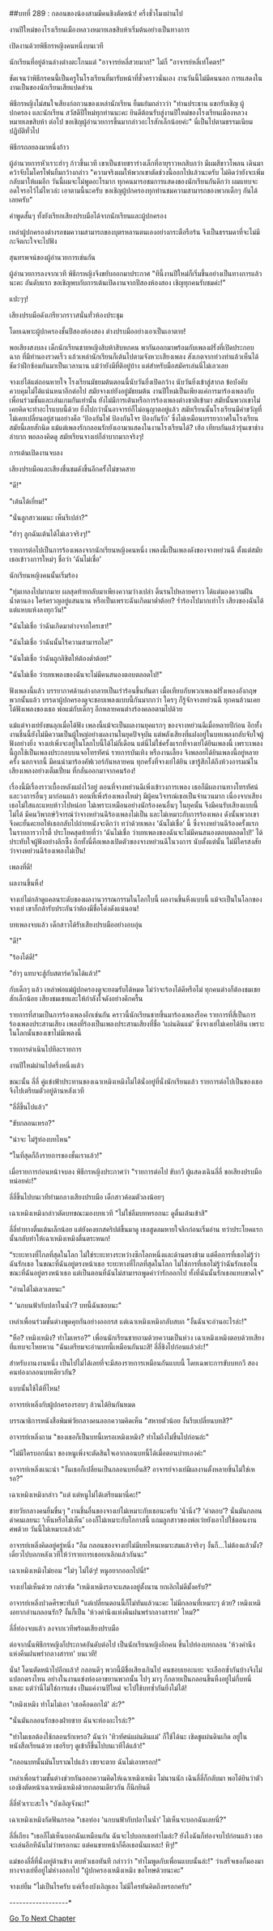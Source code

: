 ##บทที่ 289 : กลอนของน้องสามมีคนชิงตัดหน้า!
ครึ่งชั่วโมงผ่านไป

งานปีใหม่ของโรงเรียนเมืองหลวงหมายเลขสิบห้าเริ่มต้นอย่างเป็นทางการ

เปิดงานด้วยพิธีกรหญิงคนหนึ่งบนเวที

นักเรียนที่อยู่ด้านล่างต่างตะโกนแต่ "อาจารย์หลี่สวยมาก!" ไม่ก็ "อาจารย์หลี่เท่โคตร!"

ชัดเจนว่าพิธีกรคนนี้เป็นครูในโรงเรียนที่มารับหน้าที่ชั่วคราวนั่นเอง งานวันนี้ไม่มีคนนอก การแสดงในงานเป็นของนักเรียนเสียแปดส่วน

พิธีกรหญิงไม่สนใจเสียงก่อกวนของเหล่านักเรียน ยิ้มแย้มกล่าวว่า "ท่านประธาน แขกรับเชิญ ผู้ปกครอง และนักเรียน สวัสดีปีใหม่ทุกท่านนะคะ ยินดีต้อนรับสู่งานปีใหม่ของโรงเรียนเมืองหลวงหมายเลขสิบห้า ต่อไป ขอเชิญผู้อำนวยการขึ้นมากล่าวอะไรสักเล็กน้อยค่ะ" นี่เป็นไปตามธรรมเนียมปฏิบัติทั่วไป

พิธีกรถอยลงมาหนึ่งก้าว

ผู้อำนวยการหัวเราะฮ่าๆ ก้าวขึ้นเวที เขาเป็นชายชราร่างเล็กที่อายุราวหกสิบกว่า มีผมสีขาวโพลน เดินมาคว้าจับไมโครโฟนยิ้มกว้างกล่าว "ความจริงผมให้พวกเขาตัดช่วงนี้ออกไปแล้วนะครับ ไม่คิดว่ายังจะเพิ่มกลับมาให้ผมอีก วันนี้ผมจะไม่พูดอะไรมาก ทุกคนมารอชมการแสดงของนักเรียนกันดีกว่า ผมแทบจะอดใจรอไว้ไม่ไหวล่ะ เอาตามนี้นะครับ ขอเชิญผู้ปกครองทุกท่านชมความสามารถของพวกเด็กๆ กันได้เลยครับ"

คำพูดสั้นๆ ทั้งยังเรียกเสียงปรบมือได้จากนักเรียนและผู้ปกครอง

เหล่าผู้ปกครองต่างรอชมความสามารถของบุตรหลานตนเองอย่างกระตือรือร้น จึงเป็นธรรมดาที่จะไม่มีกะจิตกะใจจะไปฟัง

สุนทรพจน์ของผู้อำนวยการเช่นกัน

ผู้อำนวยการลงจากเวที พิธีกรหญิงจึงขยับออกมาประกาศ "ทีนี้งานปีใหม่ก็เริ่มขึ้นอย่างเป็นทางการแล้วนะคะ อันดับแรก ขอเชิญพบกับการเต้นเปิดงานจากปีสองห้องสอง เชิญทุกคนรับชมค่ะ!"

แปะๆๆ!

เสียงปรบมือดังเกรียวกราวสนั่นทั่วห้องประชุม

โดยเฉพาะผู้ปกครองชั้นปีสองห้องสอง ต่างปรบมืออย่างเอาเป็นเอาตาย!

พอเสียงสงบลง เด็กนักเรียนชายหญิงสิบห้าสิบหกคน พากันออกมาพร้อมกับเพลงฝรั่งที่เปิดประกอบฉาก ที่มีทำนองรวดเร็ว แล้วเหล่านักเรียนก็เต้นไปตามจังหวะเสียงเพลง สังเกตจากท่วงท่าแล้วเห็นได้ชัดว่าฝึกซ้อมกันมาเป็นเวลานาน แม้ว่ายังมีที่ติอยู่บ้าง แต่สำหรับมือสมัครเล่นนี่ไม่เลวเลย

จางเย่ได้แต่ถอนหายใจ โรงเรียนมัธยมต้นตอนนี้นับวันยิ่งเปิดกว้าง นับวันยิ่งเข้าสู่สากล ข้อบังคับควบคุมไม่ได้แน่นหนาอีกต่อไป สมัยจางเย่ยังอยู่มัธยมต้น งานปีใหม่เป็นเพียงแค่การมาร้องเพลงกับเพื่อนร่วมชั้นและเล่นเกมกันเท่านั้น ยังไม่มีการเต้นหรือการร้องเพลงต่างชาติเข้ามา สมัยนั้นพวกเขาไม่เคยคิดจะทำอะไรแบบนี้ด้วย ยิ่งไปกว่านั้นอาจารย์ก็ไม่อนุญาตอยู่แล้ว สมัยเรียนนั้นโรงเรียนมีคำขวัญที่ไม่เคยเปลี่ยนอยู่สามอย่างคือ ‘ป้องกันไฟ ป้องกันโจร ป้องกันรัก’ ซึ่งไม่เหมือนบรรยากาศในโรงเรียนสมัยนี้เลยสักนิด แม้แต่เพลงรักกลอนรักยังเอามาแสดงในงานโรงเรียนได้? เฮ้อ เทียบกันแล้วรุ่นเขาช่างลำบาก พอลองคิดดู สมัยเรียนจางเย่ก็ลำบากมากจริงๆ!

การเต้นเปิดงานจบลง

เสียงปรบมือและเสียงชื่นชมดังขึ้นอีกครั้งไม่ขาดสาย

"ดี!"

"เต้นได้เยี่ยม!"

"นั่นลูกสาวผมนะ เห็นรึเปล่า?"

"ฮ่าๆ ลูกฉันเต้นได้ไม่เลวจริงๆ!"

รายการต่อไปเป็นการร้องเพลงจากนักเรียนหญิงคนหนึ่ง เพลงนี้เป็นเพลงดังของจางหย่วนฉี ตั้งแต่สมัยเธอเข้าวงการใหม่ๆ ชื่อว่า ‘ฉันไม่เชื่อ’

นักเรียนหญิงคนนั้นเริ่มร้อง

"ทุ่มเทลงไปมากมาย ผลสุดท้ายกลับมาเพียงความว่างเปล่า ดิ้นรนไปหลายคราว ได้แต่มองความฝันน้ำตานอง ใคร่ครวญอยู่แสนนาน หรือเป็นเพราะฉันเกิดมาต่ำต้อย? ร่ำร้องไปมากเท่าไร เสียงของฉันได้แต่แหบแห้งลงทุกวัน!"

"ฉันไม่เชื่อ ว่าฉันเกิดมาต่างจากใครเขา!"

"ฉันไม่เชื่อ ว่าฉันนั้นไร้ความสามารถใด!"

"ฉันไม่เชื่อ ว่าฉันถูกลิขิตให้ต้องต่ำต้อย!"

"ฉันไม่เชื่อ ว่าบทเพลงของฉันจะไม่มีคนสนองตอบตลอดไป!"

ฟังเพลงนี้แล้ว บรรยากาศด้านล่างกลายเป็นเร่าร้อนขึ้นทันตา เมื่อเทียบกับพวกเพลงฝรั่งเพลงอังกฤษพวกนั้นแล้ว บรรดาผู้ปกครองดูจะชอบเพลงแบบนี้กันมากกว่า ใครๆ ก็รู้จักจางหย่วนฉี ทุกคนล้วนเคยได้ฟังเพลงของเธอ พ่อแม่กับเด็กๆ อีกหลายคนต่างร้องคลอตามไปด้วย

แม้แต่จางเย่ยังขนลุกเมื่อได้ฟัง เพลงนี้แม้จะเป็นผลงานยุคแรกๆ ของจางหย่วนฉีเมื่อหลายปีก่อน อีกทั้งงานชิ้นนี้ยังไม่มีความเป็นผู้ใหญ่อย่างผลงานในยุคปัจจุบัน แต่พลังเสียงที่แฝงอยู่ในบทเพลงกลับจับใจผู้ฟังอย่างยิ่ง จางเย่เพิ่งจะอยู่ในโลกใบนี้ได้ไม่กี่เดือน แต่นี่ไม่ใช่ครั้งแรกที่จางเย่ได้ยินเพลงนี้ เพราะเพลงนี้ถูกใช้เป็นเพลงประกอบบนจอโทรทัศน์ รายการบันเทิง หรืองานเลี้ยง จึงพลอยได้ยินเพลงนี้อยู่หลายครั้ง นอกจากนี้ มีคนนำมาร้องคัฟเวอร์กันหลายคน ทุกครั้งที่จางเย่ได้ยิน เขารู้สึกได้ถึงห้วงอารมณ์ในเสียงเพลงอย่างเต็มเปี่ยม ที่กลั่นออกมาจากคนร้อง!

เรื่องนี้มีเรื่องราวเบื้องหลังแฝงไว้อยู่ ตอนที่จางหย่วนฉีเพิ่งเข้าวงการเพลง เธอก็มีผลงานทางโทรทัศน์และวงการอื่นๆ มาก่อนแล้ว ตอนที่เพิ่งร้องเพลงใหม่ๆ มีผู้คนวิจารณ์เธอเป็นจำนวนมาก เนื่องจากเสียงเธอไม่ใสและแหบห้าวไปหน่อย ไม่เพราะเหมือนอย่างนักร้องคนอื่นๆ ในยุคนั้น จึงมีคนรับเสียงแบบนี้ไม่ได้ มีคนวิพากษ์วิจารณ์ว่าจางหย่วนฉีร้องเพลงไม่เป็น และไม่เหมาะกับการร้องเพลง ดังนั้นพวกเขาจึงคะยั้นคะยอให้เธอกลับไปถ่ายหนังจะดีกว่า ทว่าด้วยเพลง ‘ฉันไม่เชื่อ’ นี้ ซึ่งจางหย่วนฉีร้องครั้งแรกในรายการวาไรตี้ ประโยคสุดท้ายที่ว่า ‘ฉันไม่เชื่อ ว่าบทเพลงของฉันจะไม่มีคนสนองตอบตลอดไป!’ ได้ประทับใจผู้ฟังอย่างลึกซึ้ง อีกทั้งนี่คือเพลงเปิดตัวของจางหย่วนฉีในวงการ นับตั้งแต่นั้น ไม่มีใครสงสัยว่าจางหย่วนฉีร้องเพลงไม่เป็น!

เพลงที่ดี!

ผลงานขึ้นหิ้ง!

จางเย่ไม่กล้าดูแคลนระดับของผลงานวรรณกรรมในโลกใบนี้ ผลงานขึ้นหิ้งแบบนี้ แม้จะเป็นในโลกของจางเย่ เขาก็กล้ารับประกันว่าต้องมีชื่อโด่งดังแน่นอน!

บทเพลงจบแล้ว เด็กสาวได้รับเสียงปรบมืออย่างอบอุ่น

"ดี!"

"ร้องได้ดี!"

"ฮ่าๆ แทบจะสู้กับสตาร์ควีนได้แล้ว!"

กับเด็กๆ แล้ว เหล่าพ่อแม่ผู้ปกครองดูจะยอมรับได้หมด ไม่ว่าจะร้องได้ดีหรือไม่ ทุกคนต่างก็ต้องชมเชยสักเล็กน้อย เสียงชมเชยและให้กำลังใจดังอย่างคึกครื้น

รายการที่สามเป็นการร้องเพลงอีกเช่นกัน คราวนี้นักเรียนชายขึ้นมาร้องเพลงร็อค
รายการที่สี่เป็นการร้องเพลงประสานเสียง เพลงที่ร้องเป็นเพลงประสานเสียงที่ชื่อ ‘แผ่นดินแม่’ ซึ่งจางเย่ไม่เคยได้ยิน เพราะในโลกนั้นของเขาไม่มีเพลงนี้

รายการดำเนินไปทีละรายการ

งานปีใหม่ผ่านไปครึ่งหนึ่งแล้ว

ขณะนั้น ลี่ลี่ คู่แข่งฟ้าประทานของเฉาเหมิงเหมิงไม่ได้นั่งอยู่ที่นั่งนักเรียนแล้ว รายการต่อไปเป็นของเธอ จึงไปเตรียมตัวอยู่ด้านหลังเวที

"ลี่ลี่ขึ้นไปแล้ว"

"ขับกลอนเหรอ?"

"น่าจะ ไม่รู้ท่องบทไหน"

"ในที่สุดก็ถึงรายการของชั้นเราแล้ว!"

เมื่อรายการก่อนหน้าจบลง พิธีกรหญิงประกาศว่า "รายการต่อไป ขับกวี ผู้แสดงเฉินลี่ลี่ ขอเสียงปรบมือหน่อยค่ะ!"

ลี่ลี่ขึ้นไปบนเวทีท่ามกลางเสียงปรบมือ เด็กสาวค้อมตัวลงน้อยๆ

เฉาเหมิงเหมิงกล่าวตัดบทขณะมองบทเวที "ไม่ใช่ลืมบทหรอกนะ ดูตื่นเต้นเข้าสิ"

ลี่ลี่ท่าทางตื่นเต้นเล็กน้อย แต่ยังคงยกสคริปต์ขึ้นมาดู เธอสูดลมหายใจลึกก่อนเริ่มอ่าน ทว่าประโยคแรกนั้นกลับทำให้เฉาเหมิงเหมิงตื่นตระหนก!

“ระยะทางที่ไกลที่สุดในโลก ไม่ใช่ระยะทางระหว่างซีกโลกหนึ่งและด้านตรงข้าม แต่คือการที่เธอไม่รู้ว่าฉันรักเธอ ในขณะที่ฉันอยู่ตรงหน้าเธอ ระยะทางที่ไกลที่สุดในโลก ไม่ใช่การที่เธอไม่รู้ว่าฉันรักเธอในขณะที่ฉันอยู่ตรงหน้าเธอ แต่เป็นตอนที่ฉันไม่สามารถพูดคำว่ารักออกไป ทั้งที่ฉันนั้นรักเธอแทบขาดใจ”

"อ่านได้ไม่เลวเลยนะ"

" ‘นกบนฟ้ากับปลาในน้ำ’? บทนี้ฉันชอบนะ"

เหล่าเพื่อนร่วมชั้นต่างพูดคุยกันอย่างออกรส
แต่เฉาเหมิงเหมิงกลับสบถ "งั้นฉันจะอ่านอะไรล่ะ!"

"หือ? เหมิงเหมิง? ทำไมเหรอ?" เพื่อนนักเรียนชายถามด้วยความเป็นห่วง
เฉาเหมิงเหมิงตอบด้วยเสียงที่แทบจะโหยหวน "ฉันเตรียมจะอ่านบทนี้เหมือนกันนะสิ! ลี่ลี่ชิงไปก่อนแล้วอ่ะ!"

สำหรับงานงานหนึ่ง เป็นไปไม่ได้เลยที่จะมีสองรายการเหมือนกันแบบนี้ โดยเฉพาะการขับบทกวี สองคนท่องกลอนบทเดียวกัน?

แบบนั้นใช้ได้ที่ไหน!

อาจารย์เหลิ่งกับผู้ปกครองรอบๆ ล้วนได้ยินกันหมด

บรรณาธิการหนังสือพิมพ์วัยกลางคนออกความคิดเห็น "สหายตัวน้อย งั้นรีบเปลี่ยนบทสิ?"

อาจารย์เหลิ่งถาม "ของเธอก็เป็นบทนี้เหรอเหมิงเหมิง? ทำไมถึงไม่ขึ้นไปก่อนล่ะ"

"ไม่มีใครบอกนี่นา ของหนูเพิ่งจะตัดสินใจเอากลอนบทนี้ได้เมื่อตอนบ่ายเองค่ะ"

อาจารย์เหลิ่งแนะนำ "งั้นเธอก็เปลี่ยนเป็นกลอนบทอื่นสิ? อาจารย์จางเย่มีผลงานตั้งหลายชิ้นไม่ใช่เหรอ?"

เฉาเหมิงเหมิงกล่าว "แต่ แต่หนูไม่ได้เตรียมมานี่คะ!"

ชายวัยกลางคนยิ้มขื่นๆ "งานชิ้นอื่นของจางเย่ไม่เหมาะกับเธอนะครับ ‘น้ำนิ่ง’? ‘คำตอบ’? นั่นมันกลอนด่าคนเลยนะ ‘เห็นหรือไม่เห็น’ เองก็ไม่เหมาะกับโอกาสนี้ แถมลูกสาวของพ่อเว่ยยังเอาไปใช้ตอนงานศพด้วย วันนี้ไม่เหมาะแล้วล่ะ"

อาจารย์เหลิ่งคิดอยู่ครู่หนึ่ง "อืม กลอนของจางเย่ไม่มีบทไหนเหมาะสมแล้วจริงๆ งั้นก็...ไม่ต้องแล้วมั้ง? เดี๋ยวไปบอกหลังเวทีให้ว่ารายการเธอยกเลิกแล้วกันนะ"

เฉาเหมิงเหมิงไม่ยอม "ไม่ๆ ไม่ได้ๆ! หนูอยากออกไปนี่!"

จางเย่ไม่เห็นด้วย กล่าวขัด "เหมิงเหมิงรอจะแสดงอยู่ตั้งนาน ยกเลิกไม่ดีมั้งครับ?"

อาจารย์เหลิ่งปวดศีรษะทันที "แต่เปลี่ยนตอนนี้ก็ไม่ทันแล้วนะคะ ไม่มีกลอนที่เหมาะๆ ด้วย? เหมิงเหมิงอยากอ่านกลอนรัก? งั้นก็เป็น 'ห้วงคำนึงแห่งคืนฝนพรำกลางสารท' ไหม?”

ลี่ลี่ท่องจบแล้ว ลงจากเวทีพร้อมเสียงปรบมือ

ต่อจากนั้นพิธีกรหญิงก็ประกาศอันดับต่อไป เป็นนักเรียนหญิงอีกคน ขึ้นไปท่องบทกลอน 'ห้วงคำนึงแห่งคืนฝนพรำกลางสารท' บนเวที!

นั่น! โดนตัดหน้าไปอีกแล้ว! กลอนดีๆ พวกนี้มีชื่อเสียงเกินไป คนชอบเยอะแยะ จะเลือกซ้ำกันบ้างจึงไม่แปลกตรงไหน อย่างในงานแข่งท่องอาขยานพวกนั้น ไปๆ มาๆ ก็กลายเป็นกลอนขึ้นหิ้งอยู่ไม่กี่บทนี่แหละ แต่ว่านี่ไม่ใช่การแข่ง เป็นแค่งานปีใหม่ จะไปใช้บทซ้ำกันยิ่งไม่ได้!

"เหมิงเหมิง ทำไมไม่เอา 'เธอคือดอกไม้' ล่ะ?"

"นั่นมันกลอนรักของฝ่ายชาย ฉันจะท่องอะไรล่ะ?"

"ทำไมเธอต้องใช้กลอนรักเหรอ? ฉันว่า 'ทิวทัศน์แผ่นดินแม่' ก็ใช้ได้นะ เชิดชูแผ่นดินเกิด อยู่ในหนังสือเรียนด้วย เธอรีบๆ ดูเข้าก็ขึ้นไปบนเวทีได้แล้ว!"

"กลอนบทนั้นมันโบราณไปแล้ว เชยจะตาย ฉันไม่เอาหรอก!"

เหล่าเพื่อนร่วมชั้นต่างช่วยกันออกความคิดให้เฉาเหมิงเหมิง ไม่นานนัก เฉินลี่ลี่ก็กลับมา พอได้ยินว่าตัวเองชิงตัดหน้าเฉาเหมิงเหมิงด้วยกลอนเดียวกัน ก็นึกยินดี

ลี่ลี่หัวเราะสะใจ "บังเอิญจังนะ!"

เฉาเหมิงเหมิงกัดฟันกรอด "เธอท่อง ‘นกบนฟ้ากับปลาในน้ำ’ ไม่เห็นจะบอกฉันเลยนี่?"

ลี่ลี่เถียง "เธอก็ไม่เห็นบอกฉันเหมือนกัน ฉันจะไปบอกเธอทำไมล่ะ? ยังไงฉันก็ท่องจบไปก่อนแล้ว เธอจะเล่นอีกทีฉันไม่ว่าหรอกนะ แต่คนขายหน้าก็คือเธอนั่นแหละ! หึๆ!"

แม่ของลี่ลี่ที่นั่งอยู่ด้านข้าง ตบหัวเธอทันที กล่าวว่า "ทำไมพูดกับเพื่อนแบบนั้นล่ะ!" ว่าเสร็จเธอก็มองมาทางจางเย่ที่อยู่ไม่ห่างออกไป "ผู้ปกครองเหมิงเหมิง ขอโทษด้วยนะคะ"

จางเย่ยิ้ม "ไม่เป็นไรครับ แค่เรื่องบังเอิญเอง ไม่มีใครทันคิดถึงหรอกครับ"

*-*-*-*-*-*-*-*-*-*-*-*-*-*-*-*-*-*-*


[Go To Next Chapter]( ./90.md)